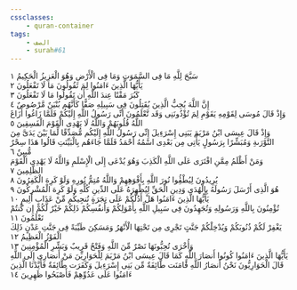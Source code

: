 ```yaml
---
cssclasses:
    - quran-container
tags:
    - الصف
    - surah#61
---
```


سَبَّحَ لِلَّهِ مَا فِى السَّمَوَتِ وَمَا فِى الْأَرْضِ وَهُوَ الْعَزِيزُ الْحَكِيمُ  ١<br>
يَأَيُّهَا الَّذِينَ ءَامَنُوا لِمَ تَقُولُونَ مَا لَا تَفْعَلُونَ  ٢<br>
كَبُرَ مَقْتًا عِندَ اللَّهِ أَن تَقُولُوا مَا لَا تَفْعَلُونَ  ٣<br>
إِنَّ اللَّهَ يُحِبُّ الَّذِينَ يُقَتِلُونَ فِى سَبِيلِهِ صَفًّا كَأَنَّهُم بُنْيَنٌ مَّرْصُوصٌ  ٤<br>
وَإِذْ قَالَ مُوسَى لِقَوْمِهِ يَقَوْمِ لِمَ تُؤْذُونَنِى وَقَد تَّعْلَمُونَ أَنِّى رَسُولُ اللَّهِ إِلَيْكُمْ فَلَمَّا زَاغُوا أَزَاغَ اللَّهُ قُلُوبَهُمْ وَاللَّهُ لَا يَهْدِى الْقَوْمَ الْفَسِقِينَ  ٥<br>
وَإِذْ قَالَ عِيسَى ابْنُ مَرْيَمَ يَبَنِى إِسْرَءِيلَ إِنِّى رَسُولُ اللَّهِ إِلَيْكُم مُّصَدِّقًا لِّمَا بَيْنَ يَدَىَّ مِنَ التَّوْرَىةِ وَمُبَشِّرًا بِرَسُولٍ يَأْتِى مِن بَعْدِى اسْمُهُ أَحْمَدُ فَلَمَّا جَاءَهُم بِالْبَيِّنَتِ قَالُوا هَذَا سِحْرٌ مُّبِينٌ  ٦<br>
وَمَنْ أَظْلَمُ مِمَّنِ افْتَرَى عَلَى اللَّهِ الْكَذِبَ وَهُوَ يُدْعَى إِلَى الْإِسْلَمِ وَاللَّهُ لَا يَهْدِى الْقَوْمَ الظَّلِمِينَ  ٧<br>
يُرِيدُونَ لِيُطْفُِٔوا نُورَ اللَّهِ بِأَفْوَهِهِمْ وَاللَّهُ مُتِمُّ نُورِهِ وَلَوْ كَرِهَ الْكَفِرُونَ  ٨<br>
هُوَ الَّذِى أَرْسَلَ رَسُولَهُ بِالْهُدَى وَدِينِ الْحَقِّ لِيُظْهِرَهُ عَلَى الدِّينِ كُلِّهِ وَلَوْ كَرِهَ الْمُشْرِكُونَ  ٩<br>
يَأَيُّهَا الَّذِينَ ءَامَنُوا هَلْ أَدُلُّكُمْ عَلَى تِجَرَةٍ تُنجِيكُم مِّنْ عَذَابٍ أَلِيمٍ  ١۰<br>
تُؤْمِنُونَ بِاللَّهِ وَرَسُولِهِ وَتُجَهِدُونَ فِى سَبِيلِ اللَّهِ بِأَمْوَلِكُمْ وَأَنفُسِكُمْ ذَلِكُمْ خَيْرٌ لَّكُمْ إِن كُنتُمْ تَعْلَمُونَ  ١١<br>
يَغْفِرْ لَكُمْ ذُنُوبَكُمْ وَيُدْخِلْكُمْ جَنَّتٍ تَجْرِى مِن تَحْتِهَا الْأَنْهَرُ وَمَسَكِنَ طَيِّبَةً فِى جَنَّتِ عَدْنٍ ذَلِكَ الْفَوْزُ الْعَظِيمُ  ١٢<br>
وَأُخْرَى تُحِبُّونَهَا نَصْرٌ مِّنَ اللَّهِ وَفَتْحٌ قَرِيبٌ وَبَشِّرِ الْمُؤْمِنِينَ  ١٣<br>
يَأَيُّهَا الَّذِينَ ءَامَنُوا كُونُوا أَنصَارَ اللَّهِ كَمَا قَالَ عِيسَى ابْنُ مَرْيَمَ لِلْحَوَارِيِّنَ مَنْ أَنصَارِى إِلَى اللَّهِ قَالَ الْحَوَارِيُّونَ نَحْنُ أَنصَارُ اللَّهِ فََٔامَنَت طَّائِفَةٌ مِّن بَنِى إِسْرَءِيلَ وَكَفَرَت طَّائِفَةٌ فَأَيَّدْنَا الَّذِينَ ءَامَنُوا عَلَى عَدُوِّهِمْ فَأَصْبَحُوا ظَهِرِينَ  ١٤<br>
